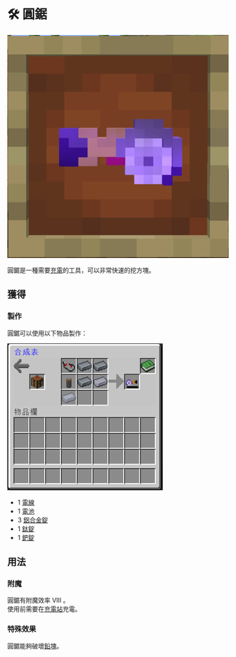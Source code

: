 # 🛠 圓鋸

![](<../.gitbook/assets/image (90).png>)

圓鋸是一種需要[充電](Charging-Station.md)的工具，可以非常快速的挖方塊。

## 獲得

### 製作

圓鋸可以使用以下物品製作：

![](<../.gitbook/assets/image (208).png>)



* 1 [電線](Wire.md)
* 1 [電池](battery.md)
* 3 [鋁合金錠](aluminium-alloy-ingot.md)
* 1 [鈦錠](Titanium-Ingot.md)
* 1 [鈀錠](Palladium-Ingot.md)

## 用法

### 附魔

圓鋸有附魔效率 VIII 。\
使用前需要在[充電站](Charging-Station.md)充電。

### 特殊效果

圓鋸能夠破壞[鉛塊](../item-1/qian-kuai.md)。
